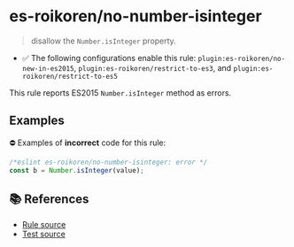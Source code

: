 # es-roikoren/no-number-isinteger
> disallow the `Number.isInteger` property.

- ✅ The following configurations enable this rule: `plugin:es-roikoren/no-new-in-es2015`, `plugin:es-roikoren/restrict-to-es3`, and `plugin:es-roikoren/restrict-to-es5`

This rule reports ES2015 `Number.isInteger` method as errors.

## Examples

⛔ Examples of **incorrect** code for this rule:

```js
/*eslint es-roikoren/no-number-isinteger: error */
const b = Number.isInteger(value);
```

## 📚 References

- [Rule source](https://github.com/roikoren755/eslint-plugin-es/blob/v0.0.1/src/rules/no-number-isinteger.ts)
- [Test source](https://github.com/roikoren755/eslint-plugin-es/blob/v0.0.1/tests/src/rules/no-number-isinteger.ts)
